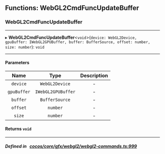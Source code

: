 ## Functions: WebGL2CmdFuncUpdateBuffer

### WebGL2CmdFuncUpdateBuffer


___
▸ **WebGL2CmdFuncUpdateBuffer**<`void`\>(`device: WebGL2Device, gpuBuffer: IWebGL2GPUBuffer, buffer: BufferSource, offset: number, size: number`): `void`
___


#### Parameters

| Name | Type | Description |
| :------: | :------: | :------: |
| `device` | `WebGL2Device` | - |
| `gpuBuffer` | `IWebGL2GPUBuffer` | - |
| `buffer` | `BufferSource` | - |
| `offset` | `number` | - |
| `size` | `number` | - |

#### Returns `void` 
___


##### Defined in &nbsp;   [cocos/core/gfx/webgl2/webgl2-commands.ts:999](https://github.com/cocos-creator/engine/blob/c7bf6b8a9/cocos/core/gfx/webgl2/webgl2-commands.ts#L999)&nbsp;
